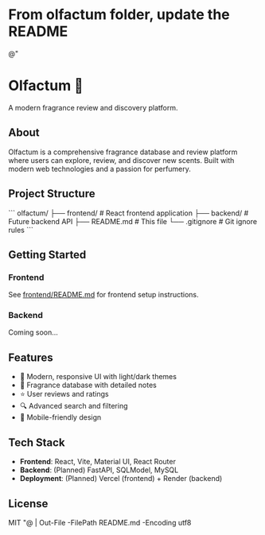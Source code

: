 # From olfactum folder, update the README
@"
# Olfactum 🌸

A modern fragrance review and discovery platform.

## About

Olfactum is a comprehensive fragrance database and review platform where users can explore, review, and discover new scents. Built with modern web technologies and a passion for perfumery.

## Project Structure

\`\`\`
olfactum/
├── frontend/          # React frontend application
├── backend/           # Future backend API
├── README.md          # This file
└── .gitignore         # Git ignore rules
\`\`\`

## Getting Started

### Frontend
See [frontend/README.md](frontend/README.md) for frontend setup instructions.

### Backend
Coming soon...

## Features

- 🎨 Modern, responsive UI with light/dark themes
- 👃 Fragrance database with detailed notes
- ⭐ User reviews and ratings
- 🔍 Advanced search and filtering
- 📱 Mobile-friendly design

## Tech Stack

- **Frontend**: React, Vite, Material UI, React Router
- **Backend**: (Planned) FastAPI, SQLModel, MySQL
- **Deployment**: (Planned) Vercel (frontend) + Render (backend)

## License

MIT
"@ | Out-File -FilePath README.md -Encoding utf8
